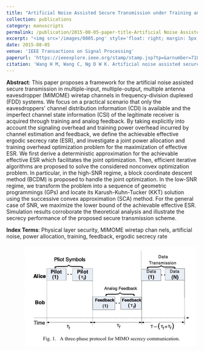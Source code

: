 ```yaml
---
title: "Artificial Noise Assisted Secure Transmission under Training and Feedback"
collection: publications
category: manuscripts
permalink: /publication/2015-08-05-paper-title-Artificial Noise Assisted Secure Transmission under Training and Feedback.md
excerpt: "<img src='/images/0805.png' style='float: right; margin: 5px;'>This paper proposes a framework for artificial noise-assisted secure transmission in MIMOME channels under training and feedback, optimizing power allocation and training overhead to maximize effective ergodic secrecy rate."
date: 2015-08-05
venue: 'IEEE Transactions on Signal Processing'
paperurl: 'https://ieeexplore.ieee.org/stamp/stamp.jsp?tp=&arnumber=7180389'
citation: 'Wang H M, Wang C, Ng D W K. Artificial noise assisted secure transmission under training and feedback[J]. IEEE transactions on signal processing, 2015, 63(23): 6285-6298.'
---
```




**Abstract**: This paper proposes a framework for the artificial noise assisted secure transmission in multiple-input, multiple-output, multiple antenna eavesdropper (MIMOME) wiretap channels in frequency-division duplexed (FDD) systems. We focus on a practical scenario that only the eavesdroppers' channel distribution information (CDI) is available and the imperfect channel state information (CSI) of the legitimate receiver is acquired through training and analog feedback. By taking explicitly into account the signaling overhead and training power overhead incurred by channel estimation and feedback, we define the achievable effective ergodic secrecy rate (ESR), and investigate a joint power allocation and training overhead optimization problem for the maximization of effective ESR. We first derive a deterministic approximation for the achievable effective ESR which facilitates the joint optimization. Then, efficient iterative algorithms are proposed to solve the considered nonconvex optimization problem. In particular, in the high-SNR regime, a block coordinate descent method (BCDM) is proposed to handle the joint optimization. In the low-SNR regime, we transform the problem into a sequence of geometric programmings (GPs) and locate its Karush-Kuhn-Tucker (KKT) solution using the successive convex approximation (SCA) method. For the general case of SNR, we maximize the lower bound of the achievable effective ESR. Simulation results corroborate the theoretical analysis and illustrate the secrecy performance of the proposed secure transmission scheme.


**Index Terms**: Physical layer security, MIMOME wiretap chan nels, artificial noise, power allocation, training, feedback, ergodic secrecy rate


<img src='/images/0805.png' style='float: right; margin: 5px;'>
